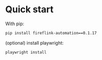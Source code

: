 

# Quick start

With pip:

```bash
pip install fireflink-automation==0.1.17
```

(optional) install playwright:

```bash
playwright install
```

